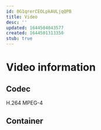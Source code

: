 ```yaml
---
id: 0G1qrerCEOLpkAULjqQPB
title: Video
desc: ''
updated: 1644504043577
created: 1644501313350
stub: true
---
```

# Video information
## Codec
H.264 MPEG-4
## Container


